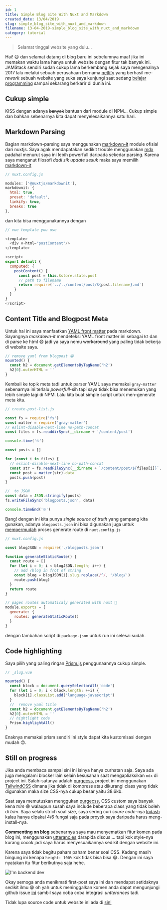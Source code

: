 ```yaml
---
id: 1
title: Simple Blog Site With Nuxt and Markdown
created_date: 13/04/2019
slug: simple_blog_site_with_nuxt_and_markdown
filename: 13-04-2019-simple_blog_site_with_nuxt_and_markdown
category: tutorial
---
```


> Selamat tinggal website yang dulu...

Hai! 😃 dan selamat datang di blog baru ini sebelumnya maaf jika ini memakan waktu lama hanya untuk website dengan fitur tak banyak ini. JAMStack sendiri sudah cukup lama berkembang sejak saya mengenalnya 2017 lalu melalui sebuah perusahaan bernama [netlify](https://www.youtube.com/watch?v=rB4Cl5LSe2c) yang berhasil me-*rework* sebuah website yang suka saya kunjungi saat sedang [belajar programming](https://www.smashingmagazine.com/) sampai sekarang berkarir di dunia ini.

## Cukup simple

KISS dengan adanya ~~banyak~~ bantuan dari module di NPM... Cukup simple dan bahkan sebenarnya kita dapat menyelesaikannya satu hari.

## Markdown Parsing

Bagian markdown-parsing saya menggunakan [markdown-it](https://github.com/nuxt-community/modules/tree/master/packages/markdownit) module ofisial dari nuxtjs. Saya agak mendapatakan sedikit trouble menggunakan [mdx](https://github.com/mdx-js/mdx) padahal menurut saya ini lebih powerfull daripada sekedar parsing. Karena saya menganut filosofi *dadi sik update sesuk* maka saya memilih [markdown-it](https://github.com/nuxt-community/modules/tree/master/packages/markdownit)

```js
// nuxt.config.js

modules: ['@nuxtjs/markdownit'],
markdownit: {
  html: true,
  preset: 'default',
  linkify: true,
  breaks: true
},

```

dan kita bisa menggunakannya dengan

```js
// vue template you use

<template>
  <div v-html="postContent"/>
</template>

<script>
export default {
  computed: {
    postContent() {
      const post = this.$store.state.post
      // path to filename
      return require(`../../content/post/${post.filename}.md`)
    }
  }
}
</script>
```

## Content Title and Blogpost Meta

Untuk hal ini saya manfaatkan [YAML front matter](http://assemble.io/docs/YAML-front-matter.html) pada markdown. Sayangnya *markdown-it* mendeteksi YAML front matter ini sebagai `h2` dan di parse ke html 😄 jadi ya saya nemu ~~workaround~~ yang paling tidak bekerja di website saya.

```js
// remove yaml from blogpost 😁
mounted() {
  const h2 = document.getElementsByTagName('h2')
  h2[0].outerHTML = ''
}
```
Kembali ke topik meta tadi untuk parser YAML saya memakai `gray-matter` sebenarnya ini terlalu *powerfull*-sih tapi saya tidak bisa menemukan yang lebih simple lagi di NPM. Lalu kita buat simple script untuk men-generate meta kita.

```js
// create-post-list.js

const fs = require('fs')
const matter = require('gray-matter')
// eslint-disable-next-line no-path-concat
const files = fs.readdirSync(__dirname + '/content/post')

console.time('⏲')

const posts = []

for (const i in files) {
  // eslint-disable-next-line no-path-concat
  const str = fs.readFileSync(__dirname + `/content/post/${files[i]}`, 'utf8')
  const post = matter(str).data
  posts.push(post)
}

//  to JSON
const data = JSON.stringify(posts)
fs.writeFileSync('blogposts.json', data)

console.timeEnd('⏲')
```

Bang! dengan ini kita punya *single source of truth* yang gampang kita gunakan, adanya `blogposts.json` ini bisa digunakan juga untuk [mempermudah](https://xkcd.com/208/) proses generate route di `nuxt.config.js`

```js
// nuxt.config.js

const blogJSON = require('./blogposts.json')

function generateStaticRoute() {
  const route = []
  for (let i = 0; i < blogJSON.length; i++) {
    // add /blog in frot of string
    const blog = blogJSON[i].slug.replace(/^/, '/blog/')
    route.push(blog)
  }
  return route
}

// pages routes automaticaly generated with nuxt 🚄
module.exports = {
  generate: {
    routes: generateStaticRoute()
  }
}
```
dengan tambahan script di `package.json` untuk run ini selesai sudah.

## Code highlighting

Saya pilih yang paling ringan [Prism.js](https://prismjs.com/) penggunaannya cukup simple.

```js
// _slug.vue

mounted() {
  const block = document.querySelectorAll('code')
  for (let i = 0; i < block.length; ++i) {
    block[i].classList.add('language-javascript')
  }
  //  remove yaml title
  const h2 = document.getElementsByTagName('h2')
  h2[0].outerHTML = ''
  // hightlight code
  Prism.highlightAll()
}
```

Enaknya memakai prism sendiri ini style dapat kita kustomisasi dengan mudah 😍.

## Still on progress

Jika anda membaca sampai sini ini isinya hanya curhatan saja. Saya ada juga mengalami blocker lain selain kesusahan saat mengapliaksikan `mdx` di project ini. Salah-satunya adalah [purgecss](https://github.com/FullHuman/purgecss), project ini menggunakan [TailwindCSS](https://tailwindcss.com/docs/what-is-tailwind/) dimana jika tidak di kompress atau dikurangi class yang tidak digunakan maka size CSS-nya cukup besar yaitu 38.6kb.

Saat saya memutuskan menggukan [purgecss](https://github.com/FullHuman/purgecss), CSS custom saya banyak kena *trim* 😄 walaupun susah saya include beberapa class yang tidak boleh di *trim*. Saya selalu strich soal size, saya sering curi *soure code*-nya [lodash](https://lodash.com/docs/4.17.11) kalau hanya dipakai 4/6 fungsi saja pada proyek saya daripada harus meng-install-nya.

**Commenting on blog** sebenarnya saya mau menyematkan fitur komen pada blog ini, menggunakan [utteranc.es](https://utteranc.es/) darapida discus ... tapi kok style-nya kurang cocok jadi saya harus menyesuaikannya sedikit dengan website ini.

Karena saya tidak begitu paham paham benar soal CSS. Kadang masih bingung ini kenapa `height: 100%` kok tidak bisa bisa 😂. Dengan ini saya nyatakan itu fitur berikutnya saja hehe.


![I'm backend dev](https://i.imgur.com/Y0ccb6j.png "I'm backend dev!")

Okay semoga anda menikmati first-post saya ini dan mendapat setidaknya sedikit ilmu 😁 oh yah untuk meninggalkan komen anda dapat mengunjungi github issue [ini](https://github.com/mandaputtra/mandaputtra.github.io/issues/2) sambil saya coba coba integrasi *untterances* tadi.

Tidak lupa source code untuk website ini ada di [sini](https://github.com/mandaputtra/mandaputtra.github.io/tree/develop)